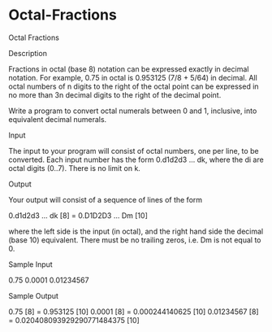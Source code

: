 # Octal-Fractions

Octal Fractions

Description

Fractions in octal (base 8) notation can be expressed exactly in decimal notation. For example, 0.75 in octal is 0.953125 (7/8 + 5/64) in decimal. All octal numbers of n digits to the right of the octal point can be expressed in no more than 3n decimal digits to the right of the decimal point.

Write a program to convert octal numerals between 0 and 1, inclusive, into equivalent decimal numerals.

Input

The input to your program will consist of octal numbers, one per line, to be converted. Each input number has the form 0.d1d2d3 ... dk, where the di are octal digits (0..7). There is no limit on k.

Output

Your output will consist of a sequence of lines of the form

0.d1d2d3 ... dk [8] = 0.D1D2D3 ... Dm [10]


where the left side is the input (in octal), and the right hand side the decimal (base 10) equivalent. There must be no trailing zeros, i.e. Dm is not equal to 0.

Sample Input

0.75
0.0001
0.01234567

Sample Output

0.75 [8] = 0.953125 [10]
0.0001 [8] = 0.000244140625 [10]
0.01234567 [8] = 0.020408093929290771484375 [10]
